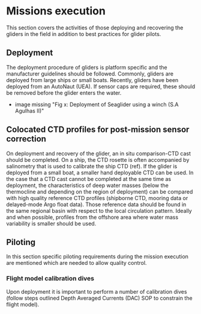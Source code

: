 # Missions execution

This section covers the activities of those deploying and recovering the gliders in the field in addition to best practices for glider pilots.

## Deployment
The deployment procedure of gliders is platform specific and the manufacturer guidelines should be followed. 
Commonly, gliders are deployed from large ships or small boats. 
Recently, gliders have been deployed from an AutoNaut (UEA). 
If sensor caps are required, these should be removed before the glider enters the water. 

- image missing "Fig x: Deployment of Seaglider using a winch (S.A Agulhas II)"

## Colocated CTD profiles for post-mission sensor correction
On deployment and recovery of the glider, an in situ comparison-CTD cast should be completed. 
On a ship, the CTD rosette is often accompanied by salinometry that is used to calibrate the ship CTD (ref). 
If the glider is deployed from a small boat, a smaller hand deployable CTD can be used.
In the case that a CTD cast cannot be completed at the same time as deployment, the characteristics of deep water masses (below the thermocline and depending on the region of deployment) can be compared with high quality reference CTD profiles (shipborne CTD, mooring data or delayed-mode Argo float data). 
Those reference data should be found in the same regional basin with respect to the local circulation pattern. 
Ideally and when possible, profiles from the offshore area where water mass variability is smaller should be used.

## Piloting
In this section specific piloting requirements during the mission execution are mentioned which are needed to allow quality control.

### Flight model calibration dives
Upon deployment it is important to perform a number of calibration dives (follow steps outlined Depth Averaged Currents (DAC) SOP to constrain the flight model).

